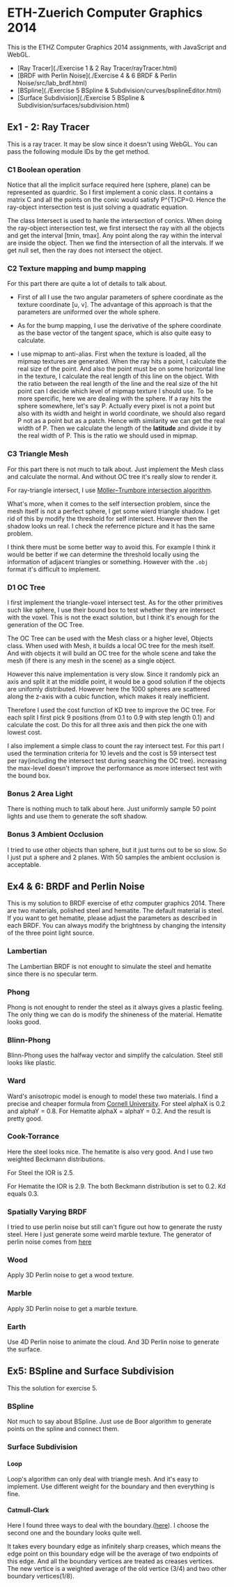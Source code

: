 ETH-Zuerich Computer Graphics 2014
==========

This is the ETHZ Computer Graphics 2014 assignments, with JavaScript and WebGL. 

- [Ray Tracer](./Exercise 1 & 2 Ray Tracer/rayTracer.html)<br/>
- [BRDF with Perlin Noise](./Exercise 4 & 6 BRDF & Perlin Noise/src/lab_brdf.html)<br/>
- [BSpline](./Exercise 5 BSpline & Subdivision/curves/bsplineEditor.html)<br/>
- [Surface Subdivision](./Exercise 5 BSpline & Subdivision/surfaces/subdivision.html)<br/>

## Ex1 - 2: Ray Tracer

This is a ray tracer. It may be slow since it doesn't using WebGL. You can pass the following module IDs by the get method.

### C1 Boolean operation

Notice that all the implicit surface required here (sphere, plane) can be represented as quardric. So I first implement a conic class. It contains a matrix C and all the points on the conic would satisfy P^{T}CP=0. Hence the ray-object intersection test is just solving a quadratic equation.

The class Intersect is used to hanle the intersection of conics. When doing the ray-object intersection test, we first intersect the ray with all the objects and get the interval [tmin, tmax]. Any point along the ray within the interval are inside the object. Then we find the intersection of all the intervals. If we get null set, then the ray does not intersect the object.

### C2 Texture mapping and bump mapping

For this part there are quite a lot of details to talk about.

- First of all I use the two angular parameters of sphere coordinate as the texture coordinate [u, v]. The advantage of this approach is that the parameters are uniformed over the whole sphere.

- As for the bump mapping, I use the derivative of the sphere coordinate as the base vector of the tangent space, which is also quite easy to calculate.

- I use mipmap to anti-alias. First when the texture is loaded, all the mipmap textures are generated. When the ray hits a point, I calculate the real size of the point. And also the point must be on some horizontal line in the texture, I calculate the real length of this line on the object. With the ratio between the real length of the line and the real size of the hit point can I decide which level of mipmap texture I should use.
To be more spercific, here we are dealing with the sphere. If a ray hits the sphere somewhere, let's say P. Actually every pixel is not a point but also with its width and height in world coordinate, we should also regard P not as a point but as a patch. Hence with similarity we can get the real width of P. Then we calculate the length of the __latitude__ and divide it by the real width of P. This is the ratio we should used in mipmap.

### C3 Triangle Mesh

For this part there is not much to talk about. Just implement the Mesh class and calculate the normal. And without OC tree it's really slow to render it.

For ray-triangle intersect, I use [Möller–Trumbore intersection algorithm](http://en.wikipedia.org/wiki/M%C3%B6ller%E2%80%93Trumbore_intersection_algorithm).

What's more, when it comes to the self intersection problem, since the mesh itself is not a perfect sphere, I get some wierd triangle shadow. I get rid of this by modify the threshold for self intersect. However then the shadow looks un real. I check the referrence picture and it has the same problem.

I think there must be some better way to avoid this. For example I think it would be better if we can determine the threshold locally using the information of adjacent triangles or something. However with the `.obj` format it's difficult to implement.

### D1 OC Tree

I first implement the triangle-voxel intersect test. As for the other primitives such like sphere, I use their bound box to test whether they are intersect with the voxel. This is not the exact solution, but I think it's enough for the generation of the OC Tree.

The OC Tree can be used with the Mesh class or a higher level, Objects class. When used with Mesh, it builds a local OC tree for the mesh itself. And with objects it will build an OC tree for the whole scene and take the mesh (if there is any mesh in the scene) as a single object.

However this naive implementation is very slow. Since it randomly pick an axis and split it at the middle point, it would be a good solution if the objects are unifomly distributed. However here the 1000 spheres are scattered along the z-axis with a cubic function, which makes it realy inefficient.

Therefore I used the cost function of KD tree to improve the OC tree. For each split I first pick 9 positions (from 0.1 to 0.9 with step length 0.1) and calculate the cost. Do this for all three axis and then pick the one with lowest cost.

I also implement a simple class to count the ray intersect test. For this part I used the termination criteria for 10 levels and the cost is 59 intersect test per ray(including the intersect test during searching the OC tree). increasing the max-level doesn't improve the performance as more intersect test with the bound box.

### Bonus 2 Area Light

There is nothing much to talk about here. Just uniformly sample 50 point lights and use them to generate the soft shadow.

### Bonus 3 Ambient Occlusion

I tried to use other objects than sphere, but it just turns out to be so slow. So I just put a sphere and 2 planes. With 50 samples the ambient occlusion is acceptable.

## Ex4 & 6: BRDF and Perlin Noise

This is my solution to BRDF exercise of ethz computer graphics 2014. There are two materials, polished steel and hematite. The default material is steel. If you want to get hematite, please adjust the parameters as described in each BRDF. You can always modify the brightness by changing the intensity of the three point light source.

### Lambertian
The Lambertian BRDF is not enought to simulate the steel and hematite since there is no specular term.

### Phong
Phong is not enought to render the steel as it always gives a plastic feeling. The only thing we can do is modify the shineness of the material. Hematite looks good.

### Blinn-Phong
Blinn-Phong uses the halfway vector and simplify the calculation. Steel still looks like plastic.

### Ward
Ward's anisotropic model is enough to model these two materials. I find a precise and cheaper formula from [Cornell University](http://www.graphics.cornell.edu/~bjw/wardnotes.pdf). For steel alphaX is 0.2 and alphaY = 0.8. For Hematite alphaX = alphaY = 0.2. And the result is pretty good.

### Cook-Torrance
Here the steel looks nice. The hematite is also very good. And I use two weighted Beckmann distributions.

For Steel the IOR is 2.5. 

For Hematite the IOR is 2.9. The both Beckmann distribution is set to 0.2. Kd equals 0.3.

### Spatially Varying BRDF
I tried to use perlin noise but still can't figure out how to generate the rusty steel. Here I just generate some weird marble texture. The generator of perlin noise comes from [here](https://github.com/ashima/webgl-noise)

### Wood
Apply 3D Perlin noise to get a wood texture.

### Marble
Apply 3D Perlin noise to get a marble texture.

### Earth
Use 4D Perlin noise to animate the cloud. And 3D Perlin noise to generate the surface.

## Ex5: BSpline and Surface Subdivision

This the solution for exercise 5.

### BSpline
Not much to say about BSpline. Just use de Boor algorithm to generate points on the spline and connect them.

### Surface Subdivision
#### Loop
Loop's algorithm can only deal with triangle mesh. And it's easy to implement. Use different weight for the boundary and then everything is fine.
#### Catmull-Clark
Here I found three ways to deal with the boundary.([here](http://xrt.wikidot.com/blog:_start/tag/catmull/category/blog)). I choose the second one and the boundary looks quite well.

It takes every boundary edge as infinitely sharp creases, which means the edge point on this boundary edge will be the average of two endpoints of this edge. And all the boundary vertices are treated as creases vertices. The new vertice is a weighted average of the old vertice (3/4) and two other boundary vertices(1/8).